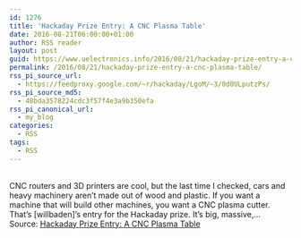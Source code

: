 ```yaml
---
id: 1276
title: 'Hackaday Prize Entry: A CNC Plasma Table'
date: 2016-08-21T06:00:00+01:00
author: RSS reader
layout: post
guid: https://www.uelectronics.info/2016/08/21/hackaday-prize-entry-a-cnc-plasma-table/
permalink: /2016/08/21/hackaday-prize-entry-a-cnc-plasma-table/
rss_pi_source_url:
  - https://feedproxy.google.com/~r/hackaday/LgoM/~3/0d0ULputzPs/
rss_pi_source_md5:
  - 48bda3578224cdc3f57f4e3a9b350efa
rss_pi_canonical_url:
  - my_blog
categories:
  - RSS
tags:
  - RSS
---
```

&#013;  
CNC routers and 3D printers are cool, but the last time I checked, cars and heavy machinery aren’t made out of wood and plastic. If you want a machine that will build other machines, you want a CNC plasma cutter. That’s [willbaden]’s entry for the Hackaday prize. It’s big, massive,…&#013;  
Source: <a href="https://feedproxy.google.com/~r/hackaday/LgoM/~3/0d0ULputzPs/" target="_blank">Hackaday Prize Entry: A CNC Plasma Table</a>